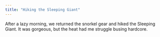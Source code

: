 ```yaml
---
title: "Hiking the Sleeping Giant"
---
```


After a lazy morning, we returned the snorkel gear and hiked the Sleeping Giant. It was gorgeous, but the heat had me struggle busing hardcore.